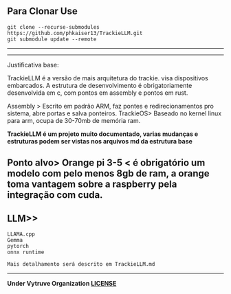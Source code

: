 **Para Clonar Use**
---
    git clone --recurse-submodules https://github.com/phkaiser13/TrackieLLM.git
    git submodule update --remote
---
---
Justificativa base:

TrackieLLM é a versão de mais arquitetura do trackie.
visa dispositivos embarcados.
A estrutura de desenvolvimento é obrigatoriamente desenvolvida em c, com pontos em assembly e pontos em rust.

Assembly > Escrito em padrão ARM, faz pontes e redirecionamentos pro sistema, abre portas e salva ponteiros.
TrackieOS> Baseado no kernel linux para arm, ocupa de 30-70mb de memória ram.

**TrackieLLM é um projeto muito documentado, varias mudanças e estruturas podem ser vistas nos arquivos md da estrutura base**

Ponto alvo> Orange pi 3-5 < é obrigatório um modelo com pelo menos 8gb de ram, a orange toma vantagem sobre a raspberry pela integração com cuda.
---


LLM>>
---
    LLAMA.cpp
    Gemma
    pytorch
    onnx runtime

    Mais detalhamento será descrito em TrackieLLM.md
---




**Under Vytruve Organization [LICENSE](LICENSE.md)**
